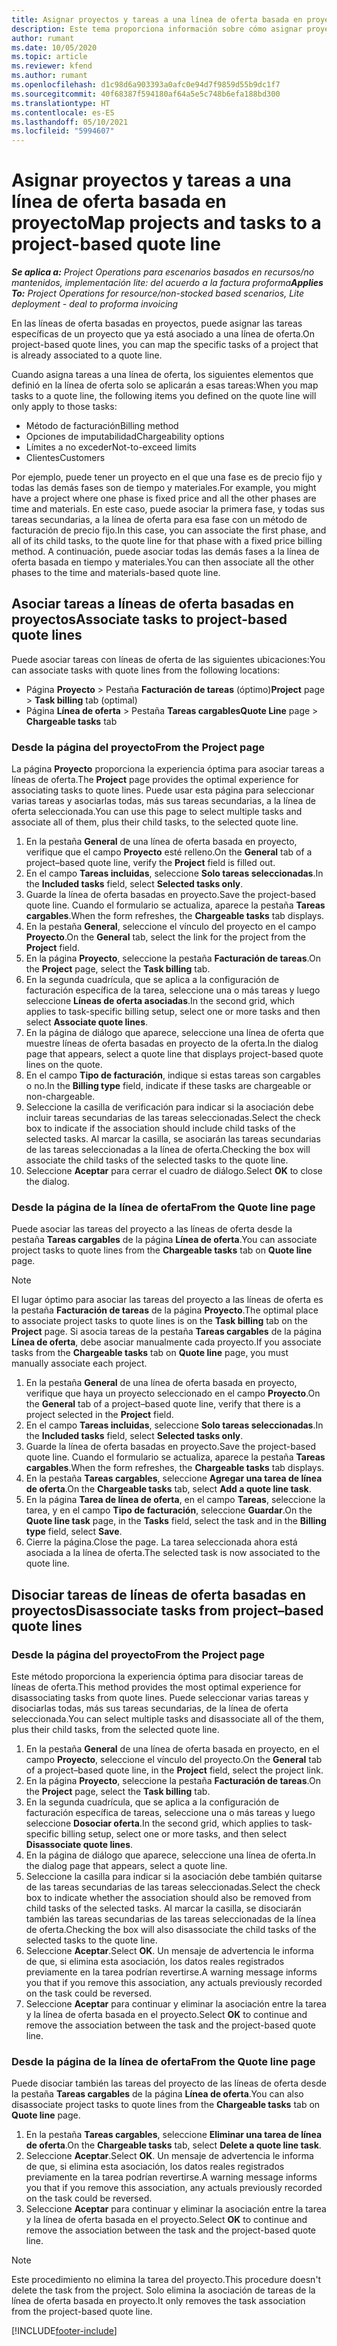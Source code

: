 ```yaml
---
title: Asignar proyectos y tareas a una línea de oferta basada en proyecto
description: Este tema proporciona información sobre cómo asignar proyectos y tareas a una línea de tareas basada en proyectos.
author: rumant
ms.date: 10/05/2020
ms.topic: article
ms.reviewer: kfend
ms.author: rumant
ms.openlocfilehash: d1c98d6a903393a0afc0e94d7f9859d55b9dc1f7
ms.sourcegitcommit: 40f68387f594180af64a5e5c748b6efa188bd300
ms.translationtype: HT
ms.contentlocale: es-ES
ms.lasthandoff: 05/10/2021
ms.locfileid: "5994607"
---
```

# <a name="map-projects-and-tasks-to-a-project-based-quote-line"></a><span data-ttu-id="f0369-103">Asignar proyectos y tareas a una línea de oferta basada en proyecto</span><span class="sxs-lookup"><span data-stu-id="f0369-103">Map projects and tasks to a project-based quote line</span></span>

<span data-ttu-id="f0369-104">_**Se aplica a:** Project Operations para escenarios basados en recursos/no mantenidos, implementación lite: del acuerdo a la factura proforma_</span><span class="sxs-lookup"><span data-stu-id="f0369-104">_**Applies To:** Project Operations for resource/non-stocked based scenarios, Lite deployment - deal to proforma invoicing_</span></span>

<span data-ttu-id="f0369-105">En las líneas de oferta basadas en proyectos, puede asignar las tareas específicas de un proyecto que ya está asociado a una línea de oferta.</span><span class="sxs-lookup"><span data-stu-id="f0369-105">On project-based quote lines, you can map the specific tasks of a project that is already associated to a quote line.</span></span>

<span data-ttu-id="f0369-106">Cuando asigna tareas a una línea de oferta, los siguientes elementos que definió en la línea de oferta solo se aplicarán a esas tareas:</span><span class="sxs-lookup"><span data-stu-id="f0369-106">When you map tasks to a quote line, the following items you defined on the quote line will only apply to those tasks:</span></span>

- <span data-ttu-id="f0369-107">Método de facturación</span><span class="sxs-lookup"><span data-stu-id="f0369-107">Billing method</span></span>
- <span data-ttu-id="f0369-108">Opciones de imputabilidad</span><span class="sxs-lookup"><span data-stu-id="f0369-108">Chargeability options</span></span>
- <span data-ttu-id="f0369-109">Límites a no exceder</span><span class="sxs-lookup"><span data-stu-id="f0369-109">Not-to-exceed limits</span></span>
- <span data-ttu-id="f0369-110">Clientes</span><span class="sxs-lookup"><span data-stu-id="f0369-110">Customers</span></span>

<span data-ttu-id="f0369-111">Por ejemplo, puede tener un proyecto en el que una fase es de precio fijo y todas las demás fases son de tiempo y materiales.</span><span class="sxs-lookup"><span data-stu-id="f0369-111">For example, you might have a project where one phase is fixed price and all the other phases are time and materials.</span></span> <span data-ttu-id="f0369-112">En este caso, puede asociar la primera fase, y todas sus tareas secundarias, a la línea de oferta para esa fase con un método de facturación de precio fijo.</span><span class="sxs-lookup"><span data-stu-id="f0369-112">In this case, you can associate the first phase, and all of its child tasks, to the quote line for that phase with a fixed price billing method.</span></span> <span data-ttu-id="f0369-113">A continuación, puede asociar todas las demás fases a la línea de oferta basada en tiempo y materiales.</span><span class="sxs-lookup"><span data-stu-id="f0369-113">You can then associate all the other phases to the time and materials-based quote line.</span></span>

## <a name="associate-tasks-to-project-based-quote-lines"></a><span data-ttu-id="f0369-114">Asociar tareas a líneas de oferta basadas en proyectos</span><span class="sxs-lookup"><span data-stu-id="f0369-114">Associate tasks to project-based quote lines</span></span>

<span data-ttu-id="f0369-115">Puede asociar tareas con líneas de oferta de las siguientes ubicaciones:</span><span class="sxs-lookup"><span data-stu-id="f0369-115">You can associate tasks with quote lines from the following locations:</span></span>

- <span data-ttu-id="f0369-116">Página **Proyecto** > Pestaña **Facturación de tareas** (óptimo)</span><span class="sxs-lookup"><span data-stu-id="f0369-116">**Project** page > **Task billing** tab (optimal)</span></span>
- <span data-ttu-id="f0369-117">Página **Línea de oferta** > Pestaña **Tareas cargables**</span><span class="sxs-lookup"><span data-stu-id="f0369-117">**Quote Line** page > **Chargeable tasks** tab</span></span> 

### <a name="from-the-project-page"></a><span data-ttu-id="f0369-118">Desde la página del proyecto</span><span class="sxs-lookup"><span data-stu-id="f0369-118">From the Project page</span></span>

<span data-ttu-id="f0369-119">La página **Proyecto** proporciona la experiencia óptima para asociar tareas a líneas de oferta.</span><span class="sxs-lookup"><span data-stu-id="f0369-119">The **Project** page provides the optimal experience for associating tasks to quote lines.</span></span> <span data-ttu-id="f0369-120">Puede usar esta página para seleccionar varias tareas y asociarlas todas, más sus tareas secundarias, a la línea de oferta seleccionada.</span><span class="sxs-lookup"><span data-stu-id="f0369-120">You can use this page to select multiple tasks and associate all of them, plus their child tasks, to the selected quote line.</span></span>

1. <span data-ttu-id="f0369-121">En la pestaña **General** de una línea de oferta basada en proyecto, verifique que el campo **Proyecto** esté relleno.</span><span class="sxs-lookup"><span data-stu-id="f0369-121">On the **General** tab of a project–based quote line, verify the **Project** field is filled out.</span></span>
2. <span data-ttu-id="f0369-122">En el campo **Tareas incluidas**, seleccione **Solo tareas seleccionadas**.</span><span class="sxs-lookup"><span data-stu-id="f0369-122">In the **Included tasks** field, select **Selected tasks only**.</span></span>
3. <span data-ttu-id="f0369-123">Guarde la línea de oferta basadas en proyecto.</span><span class="sxs-lookup"><span data-stu-id="f0369-123">Save the project-based quote line.</span></span> <span data-ttu-id="f0369-124">Cuando el formulario se actualiza, aparece la pestaña **Tareas cargables**.</span><span class="sxs-lookup"><span data-stu-id="f0369-124">When the form refreshes, the **Chargeable tasks** tab displays.</span></span>
4. <span data-ttu-id="f0369-125">En la pestaña **General**, seleccione el vínculo del proyecto en el campo **Proyecto**.</span><span class="sxs-lookup"><span data-stu-id="f0369-125">On the **General** tab, select the link for the project from the **Project** field.</span></span>
5. <span data-ttu-id="f0369-126">En la página **Proyecto**, seleccione la pestaña **Facturación de tareas**.</span><span class="sxs-lookup"><span data-stu-id="f0369-126">On the **Project** page, select the **Task billing** tab.</span></span>
6. <span data-ttu-id="f0369-127">En la segunda cuadrícula, que se aplica a la configuración de facturación específica de la tarea, seleccione una o más tareas y luego seleccione **Líneas de oferta asociadas**.</span><span class="sxs-lookup"><span data-stu-id="f0369-127">In the second grid, which applies to task-specific billing setup, select one or more tasks and then select **Associate quote lines**.</span></span>
7. <span data-ttu-id="f0369-128">En la página de diálogo que aparece, seleccione una línea de oferta que muestre líneas de oferta basadas en proyecto de la oferta.</span><span class="sxs-lookup"><span data-stu-id="f0369-128">In the dialog page that appears, select a quote line that displays project-based quote lines on the quote.</span></span>
8. <span data-ttu-id="f0369-129">En el campo **Tipo de facturación**, indique si estas tareas son cargables o no.</span><span class="sxs-lookup"><span data-stu-id="f0369-129">In the **Billing type** field, indicate if these tasks are chargeable or non-chargeable.</span></span>
9. <span data-ttu-id="f0369-130">Seleccione la casilla de verificación para indicar si la asociación debe incluir tareas secundarias de las tareas seleccionadas.</span><span class="sxs-lookup"><span data-stu-id="f0369-130">Select the check box to indicate if the association should include child tasks of the selected tasks.</span></span> <span data-ttu-id="f0369-131">Al marcar la casilla, se asociarán las tareas secundarias de las tareas seleccionadas a la línea de oferta.</span><span class="sxs-lookup"><span data-stu-id="f0369-131">Checking the box will associate the child tasks of the selected tasks to the quote line.</span></span>
10. <span data-ttu-id="f0369-132">Seleccione **Aceptar** para cerrar el cuadro de diálogo.</span><span class="sxs-lookup"><span data-stu-id="f0369-132">Select **OK** to close the dialog.</span></span>

### <a name="from-the-quote-line-page"></a><span data-ttu-id="f0369-133">Desde la página de la línea de oferta</span><span class="sxs-lookup"><span data-stu-id="f0369-133">From the Quote line page</span></span>

<span data-ttu-id="f0369-134">Puede asociar las tareas del proyecto a las líneas de oferta desde la pestaña **Tareas cargables** de la página **Línea de oferta**.</span><span class="sxs-lookup"><span data-stu-id="f0369-134">You can associate project tasks to quote lines from the **Chargeable tasks** tab on **Quote line** page.</span></span>

>[!NOTE]
><span data-ttu-id="f0369-135">El lugar óptimo para asociar las tareas del proyecto a las líneas de oferta es la pestaña **Facturación de tareas** de la página **Proyecto**.</span><span class="sxs-lookup"><span data-stu-id="f0369-135">The optimal place to associate project tasks to quote lines is on the **Task billing** tab on the **Project** page.</span></span> <span data-ttu-id="f0369-136">Si asocia tareas de la pestaña **Tareas cargables** de la página **Línea de oferta**, debe asociar manualmente cada proyecto.</span><span class="sxs-lookup"><span data-stu-id="f0369-136">If you associate tasks from the **Chargeable tasks** tab on **Quote line** page, you must manually associate each project.</span></span>

1. <span data-ttu-id="f0369-137">En la pestaña **General** de una línea de oferta basada en proyecto, verifique que haya un proyecto seleccionado en el campo **Proyecto**.</span><span class="sxs-lookup"><span data-stu-id="f0369-137">On the **General** tab of a project–based quote line, verify that there is a project selected in the **Project** field.</span></span>
2. <span data-ttu-id="f0369-138">En el campo **Tareas incluidas**, seleccione **Solo tareas seleccionadas**.</span><span class="sxs-lookup"><span data-stu-id="f0369-138">In the **Included tasks** field, select **Selected tasks only**.</span></span>
3. <span data-ttu-id="f0369-139">Guarde la línea de oferta basadas en proyecto.</span><span class="sxs-lookup"><span data-stu-id="f0369-139">Save the project-based quote line.</span></span> <span data-ttu-id="f0369-140">Cuando el formulario se actualiza, aparece la pestaña **Tareas cargables**.</span><span class="sxs-lookup"><span data-stu-id="f0369-140">When the form refreshes, the **Chargeable tasks** tab displays.</span></span>
4. <span data-ttu-id="f0369-141">En la pestaña **Tareas cargables**, seleccione **Agregar una tarea de línea de oferta**.</span><span class="sxs-lookup"><span data-stu-id="f0369-141">On the **Chargeable tasks** tab, select **Add a quote line task**.</span></span>
5. <span data-ttu-id="f0369-142">En la página **Tarea de línea de oferta**, en el campo **Tareas**, seleccione la tarea, y en el campo **Tipo de facturación**, seleccione **Guardar**.</span><span class="sxs-lookup"><span data-stu-id="f0369-142">On the **Quote line task** page, in the **Tasks** field, select the task and in the **Billing type** field, select **Save**.</span></span> 
6. <span data-ttu-id="f0369-143">Cierre la página.</span><span class="sxs-lookup"><span data-stu-id="f0369-143">Close the page.</span></span> <span data-ttu-id="f0369-144">La tarea seleccionada ahora está asociada a la línea de oferta.</span><span class="sxs-lookup"><span data-stu-id="f0369-144">The selected task is now associated to the quote line.</span></span>

## <a name="disassociate-tasks-from-projectbased-quote-lines"></a><span data-ttu-id="f0369-145">Disociar tareas de líneas de oferta basadas en proyectos</span><span class="sxs-lookup"><span data-stu-id="f0369-145">Disassociate tasks from project–based quote lines</span></span>

### <a name="from-the-project-page"></a><span data-ttu-id="f0369-146">Desde la página del proyecto</span><span class="sxs-lookup"><span data-stu-id="f0369-146">From the Project page</span></span>

<span data-ttu-id="f0369-147">Este método proporciona la experiencia óptima para disociar tareas de líneas de oferta.</span><span class="sxs-lookup"><span data-stu-id="f0369-147">This method provides the most optimal experience for disassociating tasks from quote lines.</span></span> <span data-ttu-id="f0369-148">Puede seleccionar varias tareas y disociarlas todas, más sus tareas secundarias, de la línea de oferta seleccionada.</span><span class="sxs-lookup"><span data-stu-id="f0369-148">You can select multiple tasks and disassociate all of the them, plus their child tasks, from the selected quote line.</span></span>

1. <span data-ttu-id="f0369-149">En la pestaña **General** de una línea de oferta basada en proyecto, en el campo **Proyecto**, seleccione el vínculo del proyecto.</span><span class="sxs-lookup"><span data-stu-id="f0369-149">On the **General** tab of a project–based quote line, in the **Project** field, select the project link.</span></span>
2. <span data-ttu-id="f0369-150">En la página **Proyecto**, seleccione la pestaña **Facturación de tareas**.</span><span class="sxs-lookup"><span data-stu-id="f0369-150">On the **Project** page, select the **Task billing** tab.</span></span>
3. <span data-ttu-id="f0369-151">En la segunda cuadrícula, que se aplica a la configuración de facturación específica de tareas, seleccione una o más tareas y luego seleccione **Dosociar oferta**.</span><span class="sxs-lookup"><span data-stu-id="f0369-151">In the second grid, which applies to task-specific billing setup, select one or more tasks, and then select **Disassociate quote lines**.</span></span>
4. <span data-ttu-id="f0369-152">En la página de diálogo que aparece, seleccione una línea de oferta.</span><span class="sxs-lookup"><span data-stu-id="f0369-152">In the dialog page that appears, select a quote line.</span></span>
5. <span data-ttu-id="f0369-153">Seleccione la casilla para indicar si la asociación debe también quitarse de las tareas secundarias de las tareas seleccionadas.</span><span class="sxs-lookup"><span data-stu-id="f0369-153">Select the check box to indicate whether the association should also be removed from child tasks of the selected tasks.</span></span> <span data-ttu-id="f0369-154">Al marcar la casilla, se disociarán también las tareas secundarias de las tareas seleccionadas de la línea de oferta.</span><span class="sxs-lookup"><span data-stu-id="f0369-154">Checking the box will also disassociate the child tasks of the selected tasks to the quote line.</span></span>
6. <span data-ttu-id="f0369-155">Seleccione **Aceptar**.</span><span class="sxs-lookup"><span data-stu-id="f0369-155">Select **OK**.</span></span> <span data-ttu-id="f0369-156">Un mensaje de advertencia le informa de que, si elimina esta asociación, los datos reales registrados previamente en la tarea podrían revertirse.</span><span class="sxs-lookup"><span data-stu-id="f0369-156">A warning message informs you that if you remove this association, any actuals previously recorded on the task could be reversed.</span></span> 
7. <span data-ttu-id="f0369-157">Seleccione **Aceptar** para continuar y eliminar la asociación entre la tarea y la línea de oferta basada en el proyecto.</span><span class="sxs-lookup"><span data-stu-id="f0369-157">Select **OK** to continue and remove the association between the task and the project-based quote line.</span></span>

### <a name="from-the-quote-line-page"></a><span data-ttu-id="f0369-158">Desde la página de la línea de oferta</span><span class="sxs-lookup"><span data-stu-id="f0369-158">From the Quote line page</span></span>

<span data-ttu-id="f0369-159">Puede disociar también las tareas del proyecto de las líneas de oferta desde la pestaña **Tareas cargables** de la página **Línea de oferta**.</span><span class="sxs-lookup"><span data-stu-id="f0369-159">You can also disassociate project tasks to quote lines from the **Chargeable tasks** tab on **Quote line** page.</span></span>

1. <span data-ttu-id="f0369-160">En la pestaña **Tareas cargables**, seleccione **Eliminar una tarea de línea de oferta**.</span><span class="sxs-lookup"><span data-stu-id="f0369-160">On the **Chargeable tasks** tab, select **Delete a quote line task**.</span></span>
2. <span data-ttu-id="f0369-161">Seleccione **Aceptar**.</span><span class="sxs-lookup"><span data-stu-id="f0369-161">Select **OK**.</span></span> <span data-ttu-id="f0369-162">Un mensaje de advertencia le informa de que, si elimina esta asociación, los datos reales registrados previamente en la tarea podrían revertirse.</span><span class="sxs-lookup"><span data-stu-id="f0369-162">A warning message informs you that if you remove this association, any actuals previously recorded on the task could be reversed.</span></span> 
3. <span data-ttu-id="f0369-163">Seleccione **Aceptar** para continuar y eliminar la asociación entre la tarea y la línea de oferta basada en el proyecto.</span><span class="sxs-lookup"><span data-stu-id="f0369-163">Select **OK** to continue and remove the association between the task and the project-based quote line.</span></span>

>[!NOTE]
> <span data-ttu-id="f0369-164">Este procedimiento no elimina la tarea del proyecto.</span><span class="sxs-lookup"><span data-stu-id="f0369-164">This procedure doesn't delete the task from the project.</span></span> <span data-ttu-id="f0369-165">Solo elimina la asociación de tareas de la línea de oferta basada en proyecto.</span><span class="sxs-lookup"><span data-stu-id="f0369-165">It only removes the task association from the project-based quote line.</span></span>


[!INCLUDE[footer-include](../../includes/footer-banner.md)]